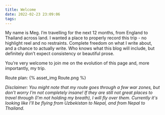 ```yaml
---
title: Welcome
date: 2022-02-23 23:09:06
tags:
---
```

My name is Meg. I’m travelling for the next 12 months, from England to Thailand across land. I wanted a place to properly record this trip - no highlight reel and no restraints. Complete freedom on what I write about, and a chance to actually write. Who knows what this blog will include, but definitely don’t expect consistency or beautiful prose. 

You’re very welcome to join me on the evolution of this page and, more importantly, my trip.

Route plan:
{% asset_img Route.png %}

*Disclaimer: You might note that my route goes through a few war zones, but don't worry I'm not completely insane! If they are still not great places to travel through (I'm not holding my breath), I will fly over them. Currently it's looking like I'll be flying from Uzbekistan to Nepal, and from Nepal to Thailand.*